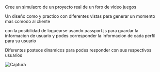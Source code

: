 Cree un simulacro de un proyecto real de un foro de video juegos

Un diseño como y practico con diferentes vistas para generar un momento mas comodo al cliente

con la posibilidad de loguearse usando passport.js para guardar la informacion de usuario y podes corresponder la informacion de cada perfil para su usuario 

Diferentes posteos dinamicos para podes responder con sus respectivos usuarios 

![Captura](https://user-images.githubusercontent.com/91352359/192123266-97c32929-5147-4087-91be-4038693f3a55.PNG)
